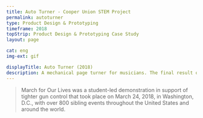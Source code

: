```yaml
---
title: Auto Turner - Cooper Union STEM Project
permalink: autoturner
type: Product Design & Prototyping
timeframe: 2018
topStrip: Product Design & Prototyping Case Study
layout: page

cat: eng
img-ext: gif

displayTitle: Auto Turner (2018)
description: A mechanical page turner for musicians. The final result of Cooper Union's 6 week product design and prototyping Makerspace class in the Summer STEM 2018 program.
---
```


> March for Our Lives was a student-led demonstration in support of tighter gun control that took place on March 24, 2018, in Washington, D.C., with over 800 sibling events throughout the United States and around the world.
